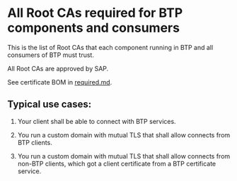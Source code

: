 # All Root CAs required for BTP components and consumers
This is the list of Root CAs that each component running in BTP and all consumers of BTP must trust.

All Root CAs are approved by SAP.

See certificate BOM in [required.md](required.md).

## Typical use cases:

1. Your client shall be able to connect with BTP services.

2. You run a custom domain with mutual TLS that shall allow connects from BTP clients.

3. You run a custom domain with mutual TLS that shall allow connects from non-BTP clients, which got a client certificate from a BTP certificate service.
